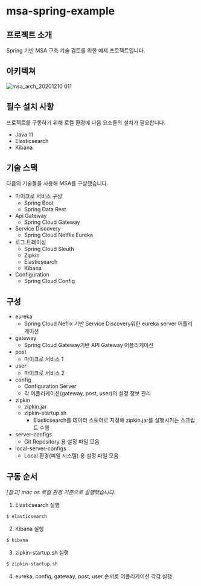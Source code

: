 # msa-spring-example
## 프로젝트 소개
Spring 기반 MSA 구축 기술 검토를 위한 예제 프로젝트입니다.
## 아키텍쳐
![msa_arch_20201210 011](https://user-images.githubusercontent.com/46879746/101721530-851e1980-3aeb-11eb-998c-4df1e5d8596b.jpeg)
## 필수 설치 사항
프로젝트를 구동하기 위해 로컬 환경에 다음 요소들의 설치가 필요합니다.
- Java 11
- Elasticsearch
- Kibana
## 기술 스택
다음의 기술들을 사용해 MSA를 구성했습니다.
- 마이크로 서비스 구성
	- Spring Boot
	- Spring Data Rest
- Api Gateway
	- Spring Cloud Gateway
- Service Discovery
	- Spring Cloud Netflix Eureka
- 로그 트레이싱
	- Spring Cloud Sleuth  
	- Zipkin
	- Elasticsearch
	- Kibana
- Configuration
	- Spring Cloud Config
## 구성
- eureka
	- Spring Cloud Neflix 기반 Service Discovery위한 eureka server 어플리케이션
- gateway
	 - Spring Cloud Gateway기반 API Gateway 어플리케이션
- post
	 - 마이크로 서비스 1
- user
	 - 마이크로 서비스 2
- config
 	 - Configuration Server
	 - 각 어플리케이션(gateway, post, user)의 설정 정보 관리
- zipkin
	- zipkin.jar
 	- zipkin-startup.sh
		- Elasticsearch를 데이터 스토어로 지정해 zipkin.jar를 실행시키는 스크립트 수행
- server-configs
	- Git Repository 용 설정 파일 모음
- local-server-configs
	- Local 환경(피일 시스템) 용 설정 파일 모음
## 구동 순서
*[참고] mac os 로컬 환경 기준으로 실행했습니다.*

1. Elasticsearch 실행
```bash 
$ elasticsearch
```
2. Kibana 실행
```bash 
$ kibana
```
3. zipkin-startup.sh 실행
```bash 
$ zipkin-startup.sh
```
4. eureka, config, gateway, post, user 순서로 어플리케이션 각각 실행
